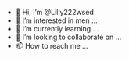 - 👋 Hi, I’m @Lilly222wsed
- 👀 I’m interested in men ...
- 🌱 I’m currently learning ...
- 💞️ I’m looking to collaborate on ...
- 📫 How to reach me ...

<!---
Lilly222wsed/Lilly222wsed is a ✨ special ✨ repository because its `README.md` (this file) appears on your GitHub profile.
You can click the Preview link to take a look at your changes.
--->
